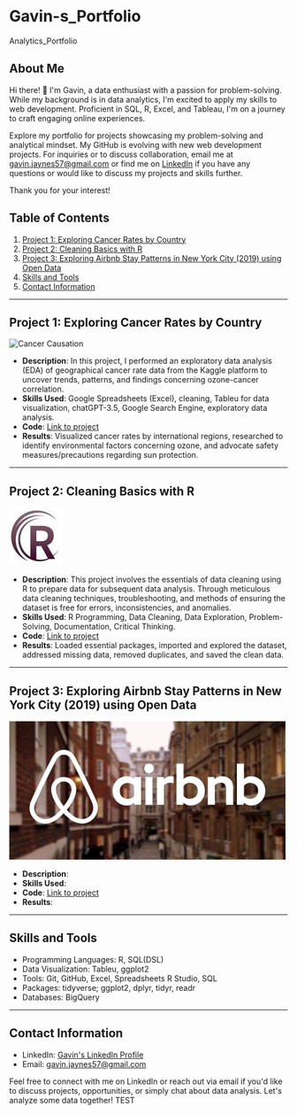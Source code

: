 # Gavin-s_Portfolio
Analytics_Portfolio

## About Me

Hi there! 👋 I'm Gavin, a data enthusiast with a passion for problem-solving. While my background is in data analytics, I'm excited to apply my skills to web development. Proficient in SQL, R, Excel, and Tableau, I'm on a journey to craft engaging online experiences.

Explore my portfolio for projects showcasing my problem-solving and analytical mindset. My GitHub is evolving with new web development projects. For inquiries or to discuss collaboration, email me at gavin.jaynes57@gmail.com or find me on [LinkedIn](https://www.linkedin.com/in/gavin-j-a58b3a213/) if you have any questions or would like to discuss my projects and skills further.

Thank you for your interest!


## Table of Contents

1. [Project 1: Exploring Cancer Rates by Country](#project-1-exploring-cancer-rates-by-country)
2. [Project 2: Cleaning Basics with R](#project-2-cleaning-basics-with-r)
3. [Project 3: Exploring Airbnb Stay Patterns in New York City (2019) using Open Data](#project-3-exploring-airbnb-stay-patterns-in-new-york-city-2019-using-open-data)
4. [Skills and Tools](#skills-and-tools)
5. [Contact Information](#contact-information)

---

## Project 1: Exploring Cancer Rates by Country

![Cancer Causation](https://github.com/gavin-jaynes/Gavin-s_Portfolio/assets/141529382/5741af0e-c8ad-4935-8bc0-bf90f43a289c)


- **Description**: In this project, I performed an exploratory data analysis (EDA) of geographical cancer rate data from the Kaggle platform to uncover trends, patterns, and findings concerning ozone-cancer correlation.
- **Skills Used**: Google Spreadsheets (Excel), cleaning, Tableu for data visualization, chatGPT-3.5, Google Search Engine, exploratory data analysis.
- **Code**: [Link to project](https://github.com/gavin-jaynes/Gavin-s_Portfolio/blob/main/EDA%3ACancer-Ozone_Correlation_project)
- **Results**: Visualized cancer rates by international regions, researched to identify environmental factors concerning ozone, and advocate safety measures/precautions regarding sun protection.


---

## Project 2: Cleaning Basics with R

![Data Cleaning R](images/wave-circle-letter-r-logo-icon-design-vector.jpg)


- **Description**: This project involves the essentials of data cleaning using R to prepare data for subsequent data analysis. Through meticulous data cleaning techniques, troubleshooting, and methods of ensuring the dataset is free for errors, inconsistencies, and anomalies. 
- **Skills Used**: R Programming, Data Cleaning, Data Exploration, Problem-Solving, Documentation, Critical Thinking.
- **Code**: [Link to project](https://github.com/gavin-jaynes/Gavin-s_Portfolio/blob/main/Cleaning%20Basics%20with%20)
- **Results**: Loaded essential packages, imported and explored the dataset, addressed missing data, removed duplicates, and saved the clean data. 


---

## Project 3: Exploring Airbnb Stay Patterns in New York City (2019) using Open Data

![Analyzing Airbnb Stays in NYC (2019](images/Airbnb-Logos.jpg)




- **Description**: 
- **Skills Used**: 
- **Code**: [Link to project](https://github.com/gavin-jaynes/Gavin-s_Portfolio/blob/main/Analyzing%20Airbnb%20Stays%20in%20NYC%20(2019))
- **Results**:

---

## Skills and Tools

- Programming Languages: R, SQL(DSL)
- Data Visualization: Tableu, ggplot2
- Tools: Git, GitHub, Excel, Spreadsheets R Studio, SQL
- Packages: tidyverse; ggplot2, dplyr, tidyr, readr
- Databases: BigQuery

---

## Contact Information

- LinkedIn: [Gavin's LinkedIn Profile](https://www.linkedin.com/in/gavin-jaynes-a58b3a213/)
- Email: [gavin.jaynes57@gmail.com](mailto:gavin.jaynes57@gmail.com)

Feel free to connect with me on LinkedIn or reach out via email if you'd like to discuss projects, opportunities, or simply chat about data analysis. Let's analyze some data together! TEST


